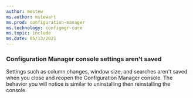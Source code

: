 ```yaml
---
author: mestew
ms.author: mstewart
ms.prod: configuration-manager
ms.technology: configmgr-core
ms.topic: include
ms.date: 05/13/2021
---
```


### Configuration Manager console settings aren't saved
<!--5452256-->
Settings such as column changes, window size, and searches aren't saved when you close and reopen the Configuration Manager console. The behavior you will notice is similar to uninstalling then reinstalling the console.
